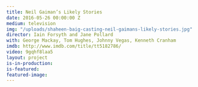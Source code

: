 ```yaml
---
title: Neil Gaiman’s Likely Stories
date: 2016-05-26 00:00:00 Z
medium: television
img: "/uploads/shaheen-baig-casting-neil-gaimans-likely-stories.jpg"
director: Iain Forsyth and Jane Pollard
with: George Mackay, Tom Hughes, Johnny Vegas, Kenneth Cranham
imdb: http://www.imdb.com/title/tt5182786/
video: 9gqhf8laa5
layout: project
is-in-production: 
is-featured: 
featured-image: 
---
```


